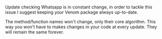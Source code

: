 Update checking
Whatsapp is in constant change, in order to tackle this issue I suggest keeping your Venom package always up-to-date.

The method/function names won't change, only their core algorithm. This way you won't have to makes changes in your code at every update. They will remain the same forever.